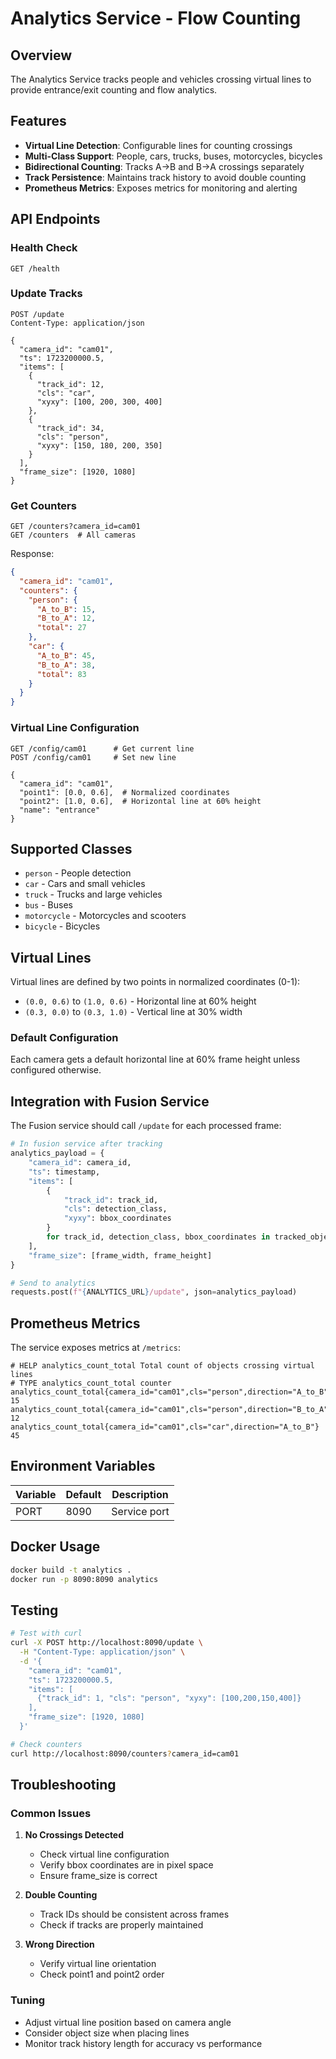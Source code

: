 # Analytics Service - Flow Counting

## Overview

The Analytics Service tracks people and vehicles crossing virtual lines to provide entrance/exit counting and flow analytics.

## Features

- **Virtual Line Detection**: Configurable lines for counting crossings
- **Multi-Class Support**: People, cars, trucks, buses, motorcycles, bicycles
- **Bidirectional Counting**: Tracks A→B and B→A crossings separately
- **Track Persistence**: Maintains track history to avoid double counting
- **Prometheus Metrics**: Exposes metrics for monitoring and alerting

## API Endpoints

### Health Check
```
GET /health
```

### Update Tracks
```
POST /update
Content-Type: application/json

{
  "camera_id": "cam01",
  "ts": 1723200000.5,
  "items": [
    {
      "track_id": 12,
      "cls": "car",
      "xyxy": [100, 200, 300, 400]
    },
    {
      "track_id": 34,
      "cls": "person", 
      "xyxy": [150, 180, 200, 350]
    }
  ],
  "frame_size": [1920, 1080]
}
```

### Get Counters
```
GET /counters?camera_id=cam01
GET /counters  # All cameras
```

Response:
```json
{
  "camera_id": "cam01",
  "counters": {
    "person": {
      "A_to_B": 15,
      "B_to_A": 12,
      "total": 27
    },
    "car": {
      "A_to_B": 45,
      "B_to_A": 38,
      "total": 83
    }
  }
}
```

### Virtual Line Configuration
```
GET /config/cam01      # Get current line
POST /config/cam01     # Set new line

{
  "camera_id": "cam01",
  "point1": [0.0, 0.6],  # Normalized coordinates
  "point2": [1.0, 0.6],  # Horizontal line at 60% height
  "name": "entrance"
}
```

## Supported Classes

- `person` - People detection
- `car` - Cars and small vehicles
- `truck` - Trucks and large vehicles  
- `bus` - Buses
- `motorcycle` - Motorcycles and scooters
- `bicycle` - Bicycles

## Virtual Lines

Virtual lines are defined by two points in normalized coordinates (0-1):
- `(0.0, 0.6)` to `(1.0, 0.6)` - Horizontal line at 60% height
- `(0.3, 0.0)` to `(0.3, 1.0)` - Vertical line at 30% width

### Default Configuration
Each camera gets a default horizontal line at 60% frame height unless configured otherwise.

## Integration with Fusion Service

The Fusion service should call `/update` for each processed frame:

```python
# In fusion service after tracking
analytics_payload = {
    "camera_id": camera_id,
    "ts": timestamp,
    "items": [
        {
            "track_id": track_id,
            "cls": detection_class,
            "xyxy": bbox_coordinates
        }
        for track_id, detection_class, bbox_coordinates in tracked_objects
    ],
    "frame_size": [frame_width, frame_height]
}

# Send to analytics
requests.post(f"{ANALYTICS_URL}/update", json=analytics_payload)
```

## Prometheus Metrics

The service exposes metrics at `/metrics`:

```
# HELP analytics_count_total Total count of objects crossing virtual lines
# TYPE analytics_count_total counter
analytics_count_total{camera_id="cam01",cls="person",direction="A_to_B"} 15
analytics_count_total{camera_id="cam01",cls="person",direction="B_to_A"} 12
analytics_count_total{camera_id="cam01",cls="car",direction="A_to_B"} 45
```

## Environment Variables

| Variable | Default | Description |
|----------|---------|-------------|
| PORT | 8090 | Service port |

## Docker Usage

```bash
docker build -t analytics .
docker run -p 8090:8090 analytics
```

## Testing

```bash
# Test with curl
curl -X POST http://localhost:8090/update \
  -H "Content-Type: application/json" \
  -d '{
    "camera_id": "cam01",
    "ts": 1723200000.5,
    "items": [
      {"track_id": 1, "cls": "person", "xyxy": [100,200,150,400]}
    ],
    "frame_size": [1920, 1080]
  }'

# Check counters
curl http://localhost:8090/counters?camera_id=cam01
```

## Troubleshooting

### Common Issues

1. **No Crossings Detected**
   - Check virtual line configuration
   - Verify bbox coordinates are in pixel space
   - Ensure frame_size is correct

2. **Double Counting**
   - Track IDs should be consistent across frames
   - Check if tracks are properly maintained

3. **Wrong Direction**
   - Verify virtual line orientation
   - Check point1 and point2 order

### Tuning

- Adjust virtual line position based on camera angle
- Consider object size when placing lines
- Monitor track history length for accuracy vs performance